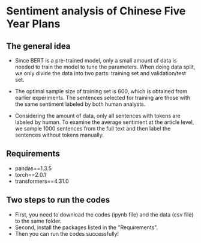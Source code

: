 # Sentiment analysis of Chinese Five Year Plans

## The general idea

- Since BERT is a pre-trained model, only a small amount of data is needed to train the model to tune the parameters. When doing data split, we only divide the data into two parts: training set and validation/test set. 

- The optimal sample size of training set is 600, which is obtained from earlier experiments. The sentences selected for training are those with the same sentiment labeled by both human analysts. 

- Considering the amount of data, only all sentences with tokens are labeled by human. To examine the average sentiment at the article level, we sample 1000 sentences from the full text and then label the sentences without tokens manually. 

## Requirements

- pandas==1.3.5
- torch==2.0.1
- transformers==4.31.0

## Two steps to run the codes
- First, you need to download the codes (ipynb file) and the data (csv file) to the same folder.
- Second, install the packages listed in the "Requirements".
- Then you can run the codes successfully!